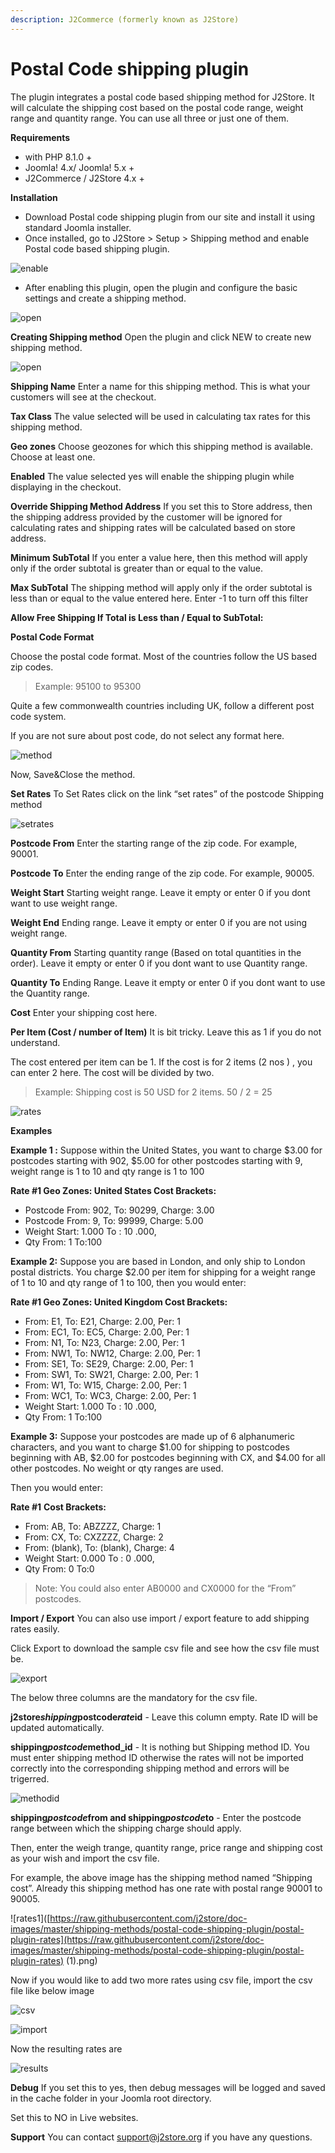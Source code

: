 ```yaml
---
description: J2Commerce (formerly known as J2Store)
---
```


# Postal Code shipping plugin

The plugin integrates a postal code based shipping method for J2Store. It will calculate the shipping cost based on the postal code range, weight range and quantity range. You can use all three or just one of them.

**Requirements**

* with PHP 8.1.0 +
* Joomla! 4.x/ Joomla! 5.x +
* J2Commerce / J2Store 4.x +

**Installation**

* Download Postal code shipping plugin from our site and install it using standard Joomla installer.
* Once installed, go to J2Store > Setup > Shipping method and enable Postal code based shipping plugin.

![enable](https://raw.githubusercontent.com/j2store/doc-images/master/shipping-methods/postal-code-shipping-plugin/postal-plugin-enable.png)

* After enabling this plugin, open the plugin and configure the basic settings and create a shipping method.

![open](https://raw.githubusercontent.com/j2store/doc-images/master/shipping-methods/postal-code-shipping-plugin/postal-plugin-open.png)

**Creating Shipping method** Open the plugin and click NEW to create new shipping method.

![open](https://raw.githubusercontent.com/j2store/doc-images/master/shipping-methods/postal-code-shipping-plugin/postal-plugin-new.png)

**Shipping Name** Enter a name for this shipping method. This is what your customers will see at the checkout.

**Tax Class** The value selected will be used in calculating tax rates for this shipping method.

**Geo zones** Choose geozones for which this shipping method is available. Choose at least one.

**Enabled** The value selected yes will enable the shipping plugin while displaying in the checkout.

**Override Shipping Method Address** If you set this to Store address, then the shipping address provided by the customer will be ignored for calculating rates and shipping rates will be calculated based on store address.

**Minimum SubTotal** If you enter a value here, then this method will apply only if the order subtotal is greater than or equal to the value.

**Max SubTotal** The shipping method will apply only if the order subtotal is less than or equal to the value entered here. Enter -1 to turn off this filter

**Allow Free Shipping If Total is Less than / Equal to SubTotal:**

**Postal Code Format**

Choose the postal code format. Most of the countries follow the US based zip codes.

> Example: 95100 to 95300

Quite a few commonwealth countries including UK, follow a different post code system.

If you are not sure about post code, do not select any format here.

![method](https://raw.githubusercontent.com/j2store/doc-images/master/shipping-methods/postal-code-shipping-plugin/postal-creating_method.png)

Now, Save\&Close the method.

**Set Rates** To Set Rates click on the link “set rates” of the postcode Shipping method

![setrates](https://raw.githubusercontent.com/j2store/doc-images/master/shipping-methods/postal-code-shipping-plugin/postal-plugin-setrates.png)

**Postcode From** Enter the starting range of the zip code. For example, 90001.

**Postcode To** Enter the ending range of the zip code. For example, 90005.

**Weight Start** Starting weight range. Leave it empty or enter 0 if you dont want to use weight range.

**Weight End** Ending range. Leave it empty or enter 0 if you are not using weight range.

**Quantity From** Starting quantity range (Based on total quantities in the order). Leave it empty or enter 0 if you dont want to use Quantity range.

**Quantity To** Ending Range. Leave it empty or enter 0 if you dont want to use the Quantity range.

**Cost** Enter your shipping cost here.

**Per Item (Cost / number of Item)** It is bit tricky. Leave this as 1 if you do not understand.

The cost entered per item can be 1. If the cost is for 2 items (2 nos ) , you can enter 2 here. The cost will be divided by two.

> Example: Shipping cost is 50 USD for 2 items. 50 / 2 = 25

![rates](https://raw.githubusercontent.com/j2store/doc-images/master/shipping-methods/postal-code-shipping-plugin/postal-plugin-rates.png)

**Examples**

**Example 1 :** Suppose within the United States, you want to charge $3.00 for postcodes starting with 902, $5.00 for other postcodes starting with 9, weight range is 1 to 10 and qty range is 1 to 100

**Rate #1 Geo Zones: United States Cost Brackets:**

* Postcode From: 902, To: 90299, Charge: 3.00
* Postcode From: 9, To: 99999, Charge: 5.00
* Weight Start: 1.000 To : 10 .000,
* Qty From: 1 To:100

**Example 2:** Suppose you are based in London, and only ship to London postal districts. You charge $2.00 per item for shipping for a weight range of 1 to 10 and qty range of 1 to 100, then you would enter:

**Rate #1 Geo Zones: United Kingdom Cost Brackets:**

* From: E1, To: E21, Charge: 2.00, Per: 1
* From: EC1, To: EC5, Charge: 2.00, Per: 1
* From: N1, To: N23, Charge: 2.00, Per: 1
* From: NW1, To: NW12, Charge: 2.00, Per: 1
* From: SE1, To: SE29, Charge: 2.00, Per: 1
* From: SW1, To: SW21, Charge: 2.00, Per: 1
* From: W1, To: W15, Charge: 2.00, Per: 1
* From: WC1, To: WC3, Charge: 2.00, Per: 1
* Weight Start: 1.000 To : 10 .000,
* Qty From: 1 To:100

**Example 3:** Suppose your postcodes are made up of 6 alphanumeric characters, and you want to charge $1.00 for shipping to postcodes beginning with AB, $2.00 for postcodes beginning with CX, and $4.00 for all other postcodes. No weight or qty ranges are used.

Then you would enter:

**Rate #1** **Cost Brackets:**

* From: AB, To: ABZZZZ, Charge: 1
* From: CX, To: CXZZZZ, Charge: 2
* From: (blank), To: (blank), Charge: 4
* Weight Start: 0.000 To : 0 .000,
* Qty From: 0 To:0

> Note: You could also enter AB0000 and CX0000 for the “From” postcodes.

**Import / Export** You can also use import / export feature to add shipping rates easily.

Click Export to download the sample csv file and see how the csv file must be.

![export](https://raw.githubusercontent.com/j2store/doc-images/master/shipping-methods/postal-code-shipping-plugin/postal-plugin-rates-export.png)

The below three columns are the mandatory for the csv file.

**j2store**_**shipping**_**postcode**_**rate**_**id** - Leave this column empty. Rate ID will be updated automatically.

**shipping**_**postcode**_**method\_id** - It is nothing but Shipping method ID. You must enter shipping method ID otherwise the rates will not be imported correctly into the corresponding shipping method and errors will be trigerred.

![methodid](https://raw.githubusercontent.com/j2store/doc-images/master/shipping-methods/postal-code-shipping-plugin/postal-plugin-methodid.png)

**shipping**_**postcode**_**from and shipping**_**postcode**_**to** - Enter the postcode range between which the shipping charge should apply.

Then, enter the weigh trange, quantity range, price range and shipping cost as your wish and import the csv file.

For example, the above image has the shipping method named “Shipping cost”. Already this shipping method has one rate with postal range 90001 to 90005.

!\[rates1]\([https://raw.githubusercontent.com/j2store/doc-images/master/shipping-methods/postal-code-shipping-plugin/postal-plugin-rates](https://raw.githubusercontent.com/j2store/doc-images/master/shipping-methods/postal-code-shipping-plugin/postal-plugin-rates) (1).png)

Now if you would like to add two more rates using csv file, import the csv file like below image

![csv](https://raw.githubusercontent.com/j2store/doc-images/master/shipping-methods/postal-code-shipping-plugin/postal-plugin-csv.png)

![import](https://raw.githubusercontent.com/j2store/doc-images/master/shipping-methods/postal-code-shipping-plugin/postal-plugin-import.png)

Now the resulting rates are

![results](https://raw.githubusercontent.com/j2store/doc-images/master/shipping-methods/postal-code-shipping-plugin/postal-plugin-import-results.png)

**Debug** If you set this to yes, then debug messages will be logged and saved in the cache folder in your Joomla root directory.

Set this to NO in Live websites.

**Support** You can contact support@j2store.org if you have any questions.
